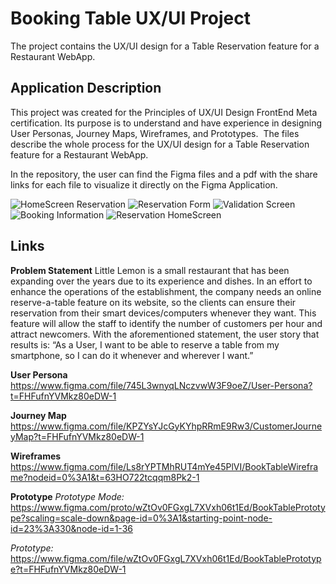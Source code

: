 # Booking Table UX/UI Project
The project contains the UX/UI design for a Table Reservation feature for a Restaurant WebApp.

## Application Description

This project was created for the Principles of UX/UI Design FrontEnd Meta certification. Its purpose is to understand and have experience in designing User Personas, Journey Maps, Wireframes, and Prototypes.  The files describe the whole process for the UX/UI design for a Table Reservation feature for a Restaurant WebApp.

In the repository, the user can find the Figma files and a pdf with the share links for each file to visualize it directly on the Figma Application.

![HomeScreen Reservation](./Screenshot/HomeScreen.png)
![Reservation Form](./Screenshot/ReservationForm.png)
![Validation Screen](./Screenshot/ValidationScreen.png)
![Booking Information](./Screenshot/Reservation.png)
![Reservation HomeScreen](./Screenshot/HomeWithReservation.png)

## Links

**Problem Statement**
Little Lemon is a small restaurant that has been expanding over the years due to its
experience and dishes. In an effort to enhance the operations of the establishment, the
company needs an online reserve-a-table feature on its website, so the clients can
ensure their reservation from their smart devices/computers whenever they want. This
feature will allow the staff to identify the number of customers per hour and attract
newcomers. With the aforementioned statement, the user story that results is: “As a
User, I want to be able to reserve a table from my smartphone, so I can do it whenever
and wherever I want.”


**User Persona**
https://www.figma.com/file/745L3wnyqLNczvwW3F9oeZ/User-Persona?t=FHFufnYVMkz80eDW-1

**Journey Map**
https://www.figma.com/file/KPZYsYJcGyKYhpRRmE9Rw3/CustomerJourneyMap?t=FHFufnYVMkz80eDW-1

**Wireframes**
https://www.figma.com/file/Ls8rYPTMhRUT4mYe45PlVI/BookTableWireframe?nodeid=0%3A1&t=63HO722tcqqm8Pk2-1

**Prototype**
*Prototype Mode:*
https://www.figma.com/proto/wZtOv0FGxgL7XVxh06t1Ed/BookTablePrototype?scaling=scale-down&page-id=0%3A1&starting-point-node-id=23%3A330&node-id=1-36

*Prototype:*
https://www.figma.com/file/wZtOv0FGxgL7XVxh06t1Ed/BookTablePrototype?t=FHFufnYVMkz80eDW-1